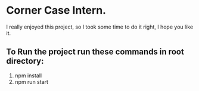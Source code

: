 # Corner Case Intern.

I really enjoyed this project, so I took some time to do it right, I hope you like it.

## To Run the project run these commands in root directory:

1. npm install
2. npm run start
